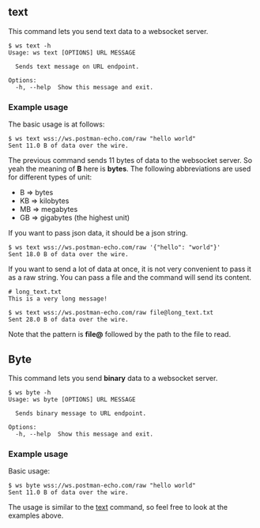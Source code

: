 ## text

This command lets you send text data to a websocket server.

```shell
$ ws text -h
Usage: ws text [OPTIONS] URL MESSAGE

  Sends text message on URL endpoint.

Options:
  -h, --help  Show this message and exit.
```

### Example usage

The basic usage is at follows:

```shell
$ ws text wss://ws.postman-echo.com/raw "hello world"
Sent 11.0 B of data over the wire.
```

The previous command sends 11 bytes of data to the websocket server. So yeah the meaning of **B** here is **bytes**.
The following abbreviations are used for different types of unit:

- B => bytes
- KB => kilobytes
- MB => megabytes
- GB => gigabytes (the highest unit)

If you want to pass json data, it should be a json string.

```shell
$ ws text wss://ws.postman-echo.com/raw '{"hello": "world"}'
Sent 18.0 B of data over the wire.
```

If you want to send a lot of data at once, it is not very convenient to pass it as a raw string. You can pass a file
and the command will send its content.

```shell
# long_text.txt
This is a very long message!
```

```shell
$ ws text wss://ws.postman-echo.com/raw file@long_text.txt
Sent 28.0 B of data over the wire.
```

Note that the pattern is **file@** followed by the path to the file to read.

## Byte

This command lets you send **binary** data to a websocket server.

```shell
$ ws byte -h
Usage: ws byte [OPTIONS] URL MESSAGE

  Sends binary message to URL endpoint.

Options:
  -h, --help  Show this message and exit.
```

### Example usage

Basic usage:

```shell
$ ws byte wss://ws.postman-echo.com/raw "hello world"
Sent 11.0 B of data over the wire.
```

The usage is similar to the [text](#text) command, so feel free to look at the examples above.
